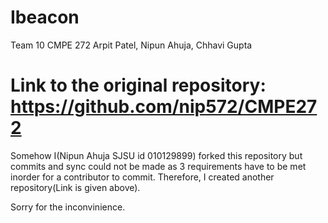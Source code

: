 # Ibeacon
Team 10 CMPE 272 Arpit Patel, Nipun Ahuja, Chhavi Gupta

# Link to the original repository: https://github.com/nip572/CMPE272

Somehow I(Nipun Ahuja SJSU id 010129899) forked this repository but commits and sync could not be made as 3 requirements have to be met inorder for a contributor to commit. Therefore, I created another repository(Link is given above). 

Sorry for the inconvinience.
